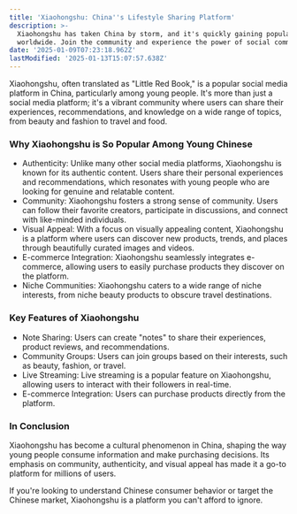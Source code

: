 ```yaml
---
title: 'Xiaohongshu: China''s Lifestyle Sharing Platform'
description: >-
  Xiaohongshu has taken China by storm, and it's quickly gaining popularity
  worldwide. Join the community and experience the power of social commerce.
date: '2025-01-09T07:23:18.962Z'
lastModified: '2025-01-13T15:07:57.638Z'
---
```

Xiaohongshu, often translated as "Little Red Book," is a popular social media platform in China, particularly among young people. It's more than just a social media platform; it's a vibrant community where users can share their experiences, recommendations, and knowledge on a wide range of topics, from beauty and fashion to travel and food.

### Why Xiaohongshu is So Popular Among Young Chinese
- Authenticity: Unlike many other social media platforms, Xiaohongshu is known for its authentic content. Users share their personal experiences and recommendations, which resonates with young people who are looking for genuine and relatable content.
- Community: Xiaohongshu fosters a strong sense of community. Users can follow their favorite creators, participate in discussions, and connect with like-minded individuals.
- Visual Appeal: With a focus on visually appealing content, Xiaohongshu is a platform where users can discover new products, trends, and places through beautifully curated images and videos.
- E-commerce Integration: Xiaohongshu seamlessly integrates e-commerce, allowing users to easily purchase products they discover on the platform.
- Niche Communities: Xiaohongshu caters to a wide range of niche interests, from niche beauty products to obscure travel destinations.

### Key Features of Xiaohongshu
- Note Sharing: Users can create "notes" to share their experiences, product reviews, and recommendations.
- Community Groups: Users can join groups based on their interests, such as beauty, fashion, or travel.
- Live Streaming: Live streaming is a popular feature on Xiaohongshu, allowing users to interact with their followers in real-time.
- E-commerce Integration: Users can purchase products directly from the platform.

### In Conclusion
Xiaohongshu has become a cultural phenomenon in China, shaping the way young people consume information and make purchasing decisions. Its emphasis on community, authenticity, and visual appeal has made it a go-to platform for millions of users.

If you're looking to understand Chinese consumer behavior or target the Chinese market, Xiaohongshu is a platform you can't afford to ignore.
